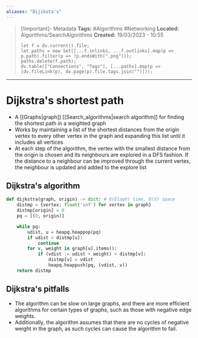 ```yaml
---
aliases: "Dijiksta's"
---
```


> [!important]- Metadata
> **Tags:** #Algorithms #Networking 
> **Located:** Algorithms/SearchAlgorithms
> **Created:** 19/03/2023 - 10:55
> ```dataviewjs
> let f = dv.current().file;
> let paths = new Set([...f.inlinks, ...f.outlinks].map(p => p.path).filter(p => !p.endsWith(".png")));
> paths.delete(f.path);
> dv.table(["Connections", "Tags"], [...paths].map(p => [dv.fileLink(p), dv.page(p).file.tags.join("")]));
> ```

___
# Dijkstra's shortest path
- A [[Graphs|graph]] [[Search_algorithms|search algorithm]] for finding the shortest path in a weighted graph
-  Works by maintaining a list of the shortest distances from the origin vertex to every other vertex in the graph and  expanding this list until it includes all vertices
-   At each step of the algorithm, the vertex with the smallest distance from the origin is chosen and its neighbours are explored in a DFS fashion. If the distance to a neighbour can be improved through the current vertex, the neighbour is updated and added to the explore list 
## Dijkstra's algorithm 
```python
def dijkstra(graph, origin) -> dict: # O(ElogV) time, O(V) space
    distmp = {vertex: float('inf') for vertex in graph}
    distmp[origin] = 0
    pq = [(0, origin)]

    while pq:
        udist, u = heapq.heappop(pq)
        if udist > distmp[u]:
            continue
        for v, weight in graph[u].items():
            if (vdist := udist + weight) < distmp[v]:
                distmp[v] = vdist
                heapq.heappush(pq, (vdist, v))
    return distmp
```

## Dijkstra's pitfalls
-   The algorithm can be slow on large graphs, and there are more efficient algorithms for certain types of graphs, such as those with negative edge weights.
-   Additionally, the algorithm assumes that there are no cycles of negative weight in the graph, as such cycles can cause the algorithm to fail.

